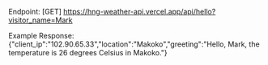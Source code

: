 
Endpoint:
[GET] https://hng-weather-api.vercel.app/api/hello?visitor_name=Mark

Example Response:
{"client_ip":"102.90.65.33","location":"Makoko","greeting":"Hello, Mark, the temperature is 26 degrees Celsius in Makoko."}
